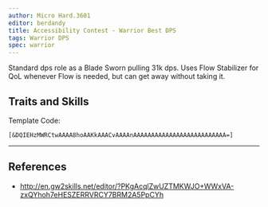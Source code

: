 ```yaml
---
author: Micro Hard.3601
editor: berdandy
title: Accessibility Contest - Warrior Best DPS
tags: Warrior DPS
spec: warrior
---
```


Standard dps role as a Blade Sworn pulling 31k dps. Uses Flow Stabilizer for QoL whenever Flow is needed, but can get away without taking it.

## Traits and Skills

Template Code:

`[&DQIEHzMWRCtwAAAA8hoAAKkAAACvAAAAnAAAAAAAAAAAAAAAAAAAAAAAAAA=]`

---

<div
  data-armory-embed='skills'
  data-armory-ids='14389,62967,14404,14410,14355'
>
</div>
<div
  data-armory-embed='specializations'
  data-armory-ids='4,51,68'
  data-armory-4-traits='1444,1449,1437'
  data-armory-51-traits='1413,1484,1369'
  data-armory-68-traits='2225,2302,2239'
>
</div>
<script async src='https://unpkg.com/armory-embeds@^0.x.x/armory-embeds.js'></script>



## References

- http://en.gw2skills.net/editor/?PKgAcqlZwUZTMKWJO+WWxVA-zxQYhoh7eHESZERRVRCY7BRM2A5PpCYh

